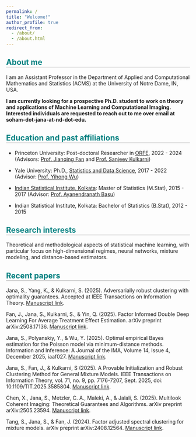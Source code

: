 ```yaml
---
permalink: /
title: "Welcome!"
author_profile: true
redirect_from: 
  - /about/
  - /about.html
---
```


<h2 style="border-bottom: 2px solid #ccc; color: teal;">About me</h2>

I am an Assistant Professor in the Department of Applied and Computational Mathematics and Statistics (ACMS) at the University of Notre Dame, IN, USA. 

**I am currently looking for a prospective Ph.D. student to work on theory and applications of Machine Learning and Computational Imaging. Interested individuals are requested to reach out to me over email at soham-dot-jana-at-nd-dot-edu.**

<h2 style="border-bottom: 2px solid #ccc; color: teal;">Education and past affiliations</h2>

- Princeton University: Post-doctoral Researcher in [ORFE](https://orfe.princeton.edu/), 2022 - 2024 (Advisors: [Prof. Jianqing Fan](https://fan.princeton.edu/) and [Prof. Sanjeev Kulkarni](https://www.princeton.edu/~kulkarni/))

- Yale University: Ph.D., [Statistics and Data Science](https://statistics.yale.edu/), 2017 - 2022 (Advisor: [Prof. Yihong Wu](http://www.stat.yale.edu/~yw562/))

- [Indian Statistical Institute, Kolkata](https://www.isical.ac.in/): Master of Statistics (M.Stat), 2015 - 2017 (Advisor: [Prof. Ayanendranath Basu](https://www.isical.ac.in/~ayanbasu/))

- Indian Statistical Institute, Kolkata: Bachelor of Statistics (B.Stat), 2012 - 2015



<h2 style="border-bottom: 2px solid #ccc; color: teal;"> Research interests </h2>

Theoretical and methodological aspects of statistical machine learning, with particular focus on high-dimensional regimes, neural networks, mixture modeling, and distance-based estimators.

<h2 style="border-bottom: 2px solid #ccc; color: teal;">Recent papers</h2>

Jana, S., Yang, K., & Kulkarni, S. (2025). Adversarially robust clustering with optimality guarantees. Accepted at IEEE Transactions on Information Theory. [Manuscript link](https://arxiv.org/abs/2306.09977).

Fan, J., Jana, S., Kulkarni, S., & Yin, Q. (2025). Factor Informed Double Deep Learning For Average Treatment Effect Estimation. arXiv preprint arXiv:2508.17136. [Manuscript link](https://janasoham.github.io/files/fiddle.pdf).

Jana, S., Polyanskiy, Y., & Wu, Y. (2025). Optimal empirical Bayes estimation for the Poisson model via minimum-distance methods. Information and Inference: A Journal of the IMA, Volume 14, Issue 4, December 2025, iaaf027. [Manuscript link](https://arxiv.org/abs/2209.01328).

Jana, S., Fan, J., & Kulkarni, S (2025). A Provable Initialization and Robust Clustering Method for General Mixture Models. IEEE Transactions on Information Theory, vol. 71, no. 9, pp. 7176-7207, Sept. 2025, doi: 10.1109/TIT.2025.3585804. [Manuscript link](https://ieeexplore.ieee.org/abstract/document/11069307).

Chen, X., Jana, S., Metzler, C. A., Maleki, A., & Jalali, S. (2025). Multilook Coherent Imaging: Theoretical Guarantees and Algorithms. arXiv preprint arXiv:2505.23594. [Manuscript link](https://janasoham.github.io/files/multilook.pdf).

Tang, S., Jana, S., & Fan, J. (2024). Factor adjusted spectral clustering for mixture models. arXiv preprint arXiv:2408.12564. [Manuscript link](https://janasoham.github.io/files/fasc.pdf).






